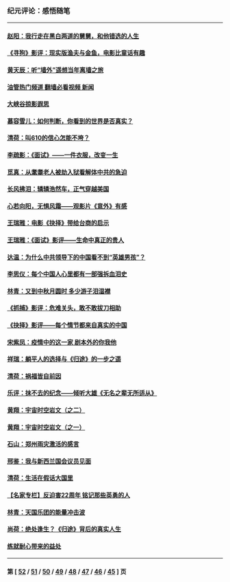 ### 纪元评论：感悟随笔
---
#### [赵阳：我行走在黑白两道的舅舅，和他错选的人生](../../pages/nsc1035/n13438837.md?12230330) 
#### [《寻狗》影评：现实版渔夫与金鱼，电影比童话有趣](../../pages/nsc1035/n13389805.md?12230330) 
#### [黄天辰：听“墙外”遥想当年离墙之旅](../../pages/nsc1035/n13377229.md?12230330) 
#### [油管热门频道 翻墙必看视频 新闻](ok?12230330)
#### [大峡谷掠影遐思](../../pages/nsc1035/n13354743.md?12230330) 
#### [慕容雪儿：如何判断，你看到的世界是否真实？](../../pages/nsc1035/n13332569.md?12230330) 
#### [清荷：叫610的信心怎能不垮？](../../pages/nsc1035/n13304848.md?12230330) 
#### [李疏影：《面试》——一件衣服，改变一生](../../pages/nsc1035/n13292494.md?12230330) 
#### [觅真：从耄耋老人被劫入狱看解体中共的急迫](../../pages/nsc1035/n13284545.md?12230330) 
#### [长风拂泪：辚辚浩然车，正气穿越美国](../../pages/nsc1035/n13284280.md?12230330) 
#### [心若向阳，无惧风霜——观影片《意外》有感](../../pages/nsc1035/n13275318.md?12230330) 
#### [王瑞雅：电影《抉择》带给台商的启示](../../pages/nsc1035/n13274064.md?12230330) 
#### [王瑞雅：《面试》影评——生命中真正的贵人](../../pages/nsc1035/n13260528.md?12230330) 
#### [达温：为什么中共领导下的中国看不到“英雄男孩”？](../../pages/nsc1035/n13257099.md?12230330) 
#### [李思仪：每个中国人心里都有一部强拆血泪史](../../pages/nsc1035/n13249632.md?12230330) 
#### [林青：又到中秋月圆时 多少游子泪湿襟](../../pages/nsc1035/n13245916.md?12230330) 
#### [《抓捕》影评：危难关头，敢不敢拔刀相助](../../pages/nsc1035/n13244251.md?12230330) 
#### [《抉择》影评——每个情节都来自真实的中国](../../pages/nsc1035/n13242564.md?12230330) 
#### [宋紫凤：疫情中的这一家 剧本外的你我他](../../pages/nsc1035/n13242358.md?12230330) 
#### [祥瑞：躺平人的选择与《归途》的一步之遥](../../pages/nsc1035/n13213201.md?12230330) 
#### [清荷：祸福皆自前因](../../pages/nsc1035/n13213177.md?12230330) 
#### [乐评：抹不去的纪念——倾听大雄《无名之辈无所适从》](../../pages/nsc1035/n13163359.md?12230330) 
#### [黄翔：宇宙时空岩文（之二）](../../pages/nsc1035/n13141116.md?12230330) 
#### [黄翔：宇宙时空岩文（之一）](../../pages/nsc1035/n13140355.md?12230330) 
#### [石山：郑州雨灾激活的感言](../../pages/nsc1035/n13135372.md?12230330) 
#### [邢鉴：我与新西兰国会议员见面](../../pages/nsc1035/n13111626.md?12230330) 
#### [清荷：生活在假话大国里](../../pages/nsc1035/n13103916.md?12230330) 
#### [【名家专栏】反迫害22周年 铭记那些英勇的人](../../pages/nsc1035/n13102771.md?12230330) 
#### [林青：天国乐团的能量冲击波](../../pages/nsc1035/n13099634.md?12230330) 
#### [尚荷：绝处逢生？《归途》背后的真实人生](../../pages/nsc1035/n13099470.md?12230330) 
#### [练就耐心带来的益处](../../pages/nsc1035/n13081876.md?12230330) 

---
#### 第 [ [52](./52.md?12230330) / [51](./51.md?12230330) / [50](./50.md?12230330) / [49](./49.md?12230330) / [48](./48.md?12230330) / [47](./47.md?12230330) / [46](./46.md?12230330) / [45](./45.md?12230330) ] 页
